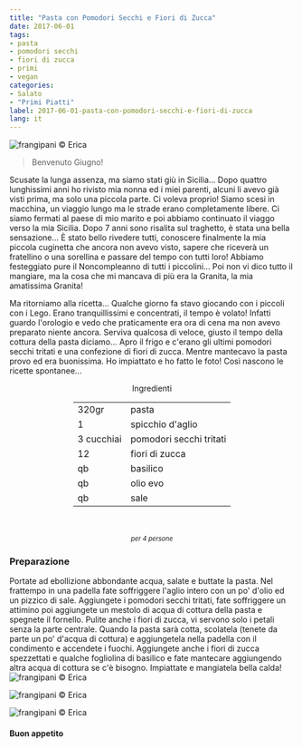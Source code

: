 ```yaml
---
title: "Pasta con Pomodori Secchi e Fiori di Zucca"
date: 2017-06-01
tags:
- pasta
- pomodori secchi 
- fiori di zucca 
- primi
- vegan
categories:
- Salato
- "Primi Piatti"
label: 2017-06-01-pasta-con-pomodori-secchi-e-fiori-di-zucca
lang: it
---
```

![](header.jpg "frangipani © Erica")

> Benvenuto Giugno!

Scusate la lunga assenza, ma siamo stati giù in Sicilia... Dopo quattro lunghissimi anni ho rivisto mia nonna ed i miei parenti, alcuni li avevo già visti prima, ma solo una piccola parte. Ci voleva proprio! Siamo scesi in macchina, un viaggio lungo ma le strade erano completamente libere. Ci siamo fermati al paese di mio marito e poi abbiamo continuato il viaggo verso la mia Sicilia. Dopo 7 anni sono risalita sul traghetto, è stata una bella sensazione... È stato bello rivedere tutti, conoscere finalmente la mia piccola cuginetta che ancora non avevo visto, sapere che riceverà un fratellino o una sorellina e passare del tempo con tutti loro! Abbiamo festeggiato pure il Noncompleanno di tutti i piccolini... Poi non vi dico tutto il mangiare, ma la cosa che mi mancava di più era la Granita, la mia amatissima Granita!

Ma ritorniamo alla ricetta... Qualche giorno fa stavo giocando con i piccoli con i Lego. Erano tranquillissimi e concentrati, il tempo è volato! Infatti guardo l'orologio e vedo che praticamente era ora di cena ma non avevo preparato niente ancora. Serviva qualcosa di veloce, giusto il tempo della cottura della pasta diciamo... Apro il frigo e c'erano gli ultimi pomodori secchi tritati e una confezione di fiori di zucca. Mentre mantecavo la pasta provo ed era buonissima. Ho impiattato e ho fatto le foto! Così nascono le ricette spontanee...

<div id="wrapper" style="text-align: center">
  <div id="yourdiv" style="display: inline-block;">
    <div class="ingredients">
      <div class="ingredients-title">Ingredienti</div>
      <table>
        <tbody>
          <tr>
            <td>320gr</td>
            <td>pasta</td>
          </tr>
          <tr>
            <td>1</td>
            <td>spicchio d'aglio</td>
          </tr>
          <tr>
            <td>3 cucchiai</td>
            <td>pomodori secchi tritati</td>
          </tr>
          <tr>
            <td>12</td>
            <td>fiori di zucca</td>
          </tr>
          <tr>
            <td>qb</td>
            <td>basilico</td>
          </tr>
          <tr>
            <td>qb</td>
            <td>olio evo</td>
          </tr>
          <tr>
            <td>qb</td>
            <td>sale</td>
          </tr>
        </tbody>
      </table>
      <br></br>
      <i class="pull-right" style="font-size: 80%;">per 4 persone</i>
    </div>
  </div>
</div>


<h3>
  <font color="grey">
    <i class="fa fa-cogs"></i>
  </font> Preparazione
</h3>

Portate ad ebollizione abbondante acqua, salate e buttate la pasta. Nel frattempo in una padella fate soffriggere l'aglio intero con un po' d'olio ed un pizzico di sale. Aggiungete i pomodori secchi tritati, fate soffriggere un attimino poi aggiungete un mestolo di acqua di cottura della pasta e spegnete il fornello. Pulite anche i fiori di zucca, vi servono solo i petali senza la parte centrale. Quando la pasta sarà cotta, scolatela (tenete da parte un po' d'acqua di cottura) e aggiungetela nella padella con il condimento e accendete i fuochi. Aggiungete anche i fiori di zucca spezzettati e qualche fogliolina di basilico e fate mantecare aggiungendo altra acqua di cottura se c'è bisogno. Impiattate e mangiatela bella calda!
![](risultato1.jpg "frangipani © Erica")

![](risultato2.jpg "frangipani © Erica")

![](risultato3.jpg "frangipani © Erica")

<h4>Buon appetito
  <font color="red">
    <i class="fa fa-smile-o"></i>
  </font>
</h4>
